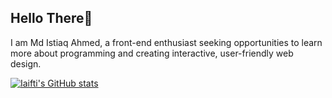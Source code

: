 ## Hello There👋 

I am Md Istiaq Ahmed, a front-end enthusiast seeking opportunities to learn more about programming and creating interactive, user-friendly web design.

[![Iaifti's GitHub stats](https://github-readme-stats.vercel.app/api?username=iaifti)](https://github.com/anuraghazra/github-readme-stats)
